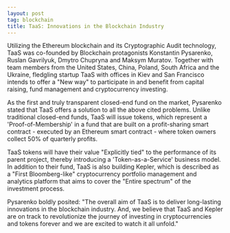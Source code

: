 ```yaml
---
layout: post
tag: blockchain
title: TaaS: Innovations in the Blockchain Industry
---
```


 Utilizing the Ethereum blockchain and its Cryptographic Audit technology, TaaS was co-founded by Blockchain protagonists Konstantin Pysarenko, Ruslan Gavrilyuk, Dmytro Chupryna and Maksym Muratov. Together with team members from the United States, China, Poland, South Africa and the Ukraine, fledgling startup TaaS with offices in Kiev and San Francisco intends to offer a "New way" to participate in and benefit from capital raising, fund management and cryptocurrency investing. 

 As the first and truly transparent closed-end fund on the market, Pysarenko stated that TaaS offers a solution to all the above cited problems. Unlike traditional closed-end funds, TaaS will issue tokens, which represent a 'Proof-of-Membership' in a fund that are built on a profit-sharing smart contract - executed by an Ethereum smart contract - where token owners collect 50% of quarterly profits. 

 TaaS tokens will have their value "Explicitly tied" to the performance of its parent project, thereby introducing a 'Token-as-a-Service' business model. In addition to their fund, TaaS is also building Kepler, which is described as a "First Bloomberg-like" cryptocurrency portfolio management and analytics platform that aims to cover the "Entire spectrum" of the investment process. 

 Pysarenko boldly posited: "The overall aim of TaaS is to deliver long-lasting innovations in the blockchain industry. And, we believe that TaaS and Kepler are on track to revolutionize the journey of investing in cryptocurrencies and tokens forever and we are excited to watch it all unfold."
